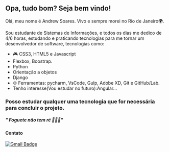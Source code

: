 ## Opa, tudo bom? Seja bem vindo!
Olá, meu nome é Andrew Soares. Vivo e sempre morei no Rio de Janeiro🌍.

Sou estudante de Sistemas de Informações, e todos os dias me dedico de  4/6 horas, estudando e praticando tecnologias para me tornar um desenvolvedor de software, tecnologias como:

- 🎮 CSS3, HTML5 e Javascript
- Flexbox, Boostrap.
- Python
- Orientação a objetos
- Django
- ⚙ Ferramentas: pycharm, VsCode, Gulp, Adobe XD, Git e GitHub/Lab.
 - Tenho interesse(Vou estudar no futuro):Angular...

 ### Posso estudar qualquer uma tecnologia que for necessária para concluir o projeto.
##### " Foguete não tem ré 🚀🚀🚀"
#### Contato
 [![Gmail Badge](https://img.shields.io/badge/-Gmail-c14438?style=flat-square&logo=Gmail&logoColor=white&link=mailtoandrewsoares347@gmail.com)](mailto:andrewsoares347@gmail.com)
